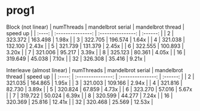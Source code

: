 # prog1
Block  (not linear)
| numThreads | mandelbrot serial | mandelbrot thread | speed up |
| :----: | :---------------: | :---------------: | :------: |
|   2    |      323.372      |      163.498      |  1.98x   |
|   3    |      322.705      |      196.574      |  1.64x   |
|   4    |      321.038      |      132.100      |  2.43x   |
|   5    |      321.739      |      131.379      |  2.45x   |
|   6    |      322.555      |      100.893      |  3.20x   |
|   7    |      321.006      |      95.217       |  3.39x   |
|   8    |      325.123      |      80.361       |  4.05x   |
|   16   |      319.649      |      45.038       |  7.10x   |
|   32   |      326.308      |      35.416       |  9.21x   |

Interleave  (almost linear)
| numThreads | mandelbrot serial | mandelbrot thread | speed up |
| :----: | :---------------: | :---------------: | :------: |
|   2    |      321.035      |      164.865      |  1.95x   |
|   3    |      321.003      |      109.166      |  2.94x   |
|   4    |      321.816      |      82.730      |  3.89x   |
|   5    |      320.824      |      67.859      |  4.73x   |
|   6    |      323.270      |      57.016      |  5.67x   |
|   7    |      319.722      |      50.024       |  6.39x   |
|   8    |      320.599      |      44.277       |  7.24x   |
|   16   |      320.369      |      25.816       |  12.41x   |
|   32   |      320.468      |      25.569       |  12.53x |


